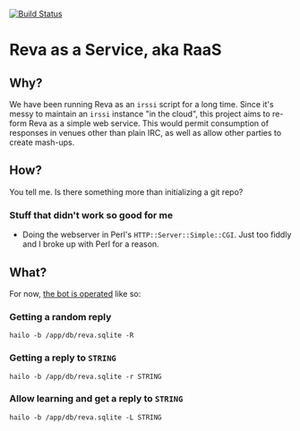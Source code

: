 [![Build Status](https://drone.fyvm.org/api/badges/ruok5/raas/status.svg?ref=refs/heads/develop)](https://drone.fyvm.org/ruok5/raas)

# Reva as a Service, aka RaaS

## Why?
We have been running Reva as an `irssi` script for a long time. Since it's messy to maintain an `irssi` instance "in the cloud", this project aims to re-form Reva as a simple web service. This would permit consumption of responses in venues other than plain IRC, as well as allow other parties to create mash-ups.

## How?
You tell me. Is there something more than initializing a git repo?
### Stuff that didn't work so good for me
* Doing the webserver in Perl's `HTTP::Server::Simple::CGI`. Just too fiddly and I broke up with Perl for a reason.

## What?

For now, [the bot is operated](https://metacpan.org/pod/distribution/Hailo/bin/hailo) like so:

### Getting a random reply
```
hailo -b /app/db/reva.sqlite -R
```
### Getting a reply to `STRING`
```
hailo -b /app/db/reva.sqlite -r STRING
```
### Allow learning and get a reply to `STRING`
```
hailo -b /app/db/reva.sqlite -L STRING
```
